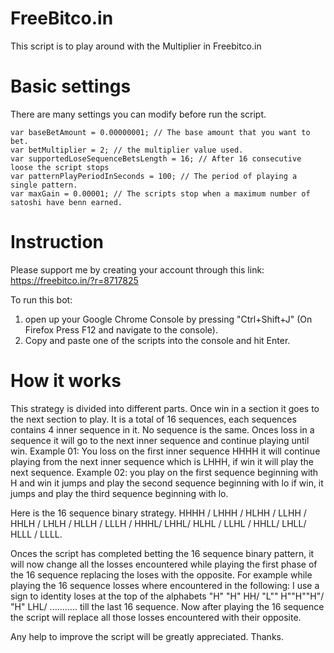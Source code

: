 # FreeBitco.in
This script is to play around with the Multiplier in Freebitco.in

# Basic settings
There are many settings you can modify before run the script.
```
var baseBetAmount = 0.00000001; // The base amount that you want to bet.
var betMultiplier = 2; // the multiplier value used.
var supportedLoseSequenceBetsLength = 16; // After 16 consecutive loose the script stops
var patternPlayPeriodInSeconds = 100; // The period of playing a single pattern.
var maxGain = 0.00001; // The scripts stop when a maximum number of satoshi have benn earned.
```
# Instruction
Please support me by creating your account through this link: https://freebitco.in/?r=8717825

To run this bot:
1. open up your Google Chrome Console by pressing "Ctrl+Shift+J" (On Firefox Press F12 and navigate to the console).
2. Copy and paste one of the scripts into the console and hit Enter.

# How it works
This strategy is divided into different parts. Once win in a section it goes to the next section to play. It is a total of 16 sequences, each sequences contains 4 inner sequence in it. No sequence is the same. Onces loss in a sequence it will go to the next inner sequence and continue playing until win.
Example 01: You loss on the first inner sequence HHHH it will continue playing from the next inner sequence which is LHHH, if win it will play the next sequence.
Example 02: you play on the first sequence beginning with H and win it jumps and play the second sequence beginning with lo if win, it jumps and play the third sequence beginning with lo.

Here is the 16 sequence binary strategy.
HHHH / LHHH / HLHH / LLHH / HHLH / LHLH / HLLH / LLLH / HHHL/ LHHL/ HLHL / LLHL / HHLL/ LHLL/ HLLL / LLLL.

Onces the script has completed betting the 16 sequence binary pattern, it will now change all the losses encountered while playing the first phase of the 16 sequence replacing the loses with the opposite. 
For example while playing the 16 sequence losses where encountered in the following: I use a sign to identity loses at the top of the alphabets "H" "H" HH/ "L"" H""H""H"/ "H" LHL/ ........... till the last 16 sequence. Now after playing the 16 sequence the script will replace all those losses encountered with their opposite.

Any help to improve the script will be greatly appreciated.
Thanks.
